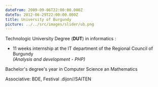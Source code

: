 ```yaml
---
dateFrom: 2009-09-06T22:00:00.000Z
dateTo: 2012-06-29T22:00:00.000Z
title: University of Burgundy
picture: ../../src/images/slider/ub.png
---
```

Technologic University Degree (**DUT**) in informatics :

* 11 weeks internship at the IT department of the Regional Council of Burgundy\
  _(Analysis and development - PHP)_

Bachelor's degree's year in Computer Science an Mathematics

Associative: BDE, Festival .dijon//SAITEN
